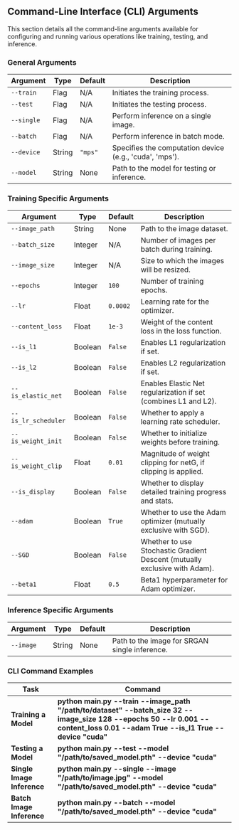 ## Command-Line Interface (CLI) Arguments

This section details all the command-line arguments available for configuring and running various operations like training, testing, and inference.

### General Arguments
| Argument         | Type   | Default | Description                                             |
|------------------|--------|---------|---------------------------------------------------------|
| `--train`        | Flag   | N/A     | Initiates the training process.                         |
| `--test`         | Flag   | N/A     | Initiates the testing process.                          |
| `--single`       | Flag   | N/A     | Perform inference on a single image.                    |
| `--batch`        | Flag   | N/A     | Perform inference in batch mode.                        |
| `--device`       | String | `"mps"` | Specifies the computation device (e.g., 'cuda', 'mps'). |
| `--model`        | String | None    | Path to the model for testing or inference.             |

### Training Specific Arguments
| Argument              | Type    | Default  | Description                                                        |
|-----------------------|---------|----------|--------------------------------------------------------------------|
| `--image_path`        | String  | None     | Path to the image dataset.                                         |
| `--batch_size`        | Integer | N/A      | Number of images per batch during training.                        |
| `--image_size`        | Integer | N/A      | Size to which the images will be resized.                          |
| `--epochs`            | Integer | `100`    | Number of training epochs.                                         |
| `--lr`                | Float   | `0.0002` | Learning rate for the optimizer.                                   |
| `--content_loss`      | Float   | `1e-3`   | Weight of the content loss in the loss function.                   |
| `--is_l1`             | Boolean | `False`  | Enables L1 regularization if set.                                  |
| `--is_l2`             | Boolean | `False`  | Enables L2 regularization if set.                                  |
| `--is_elastic_net`    | Boolean | `False`  | Enables Elastic Net regularization if set (combines L1 and L2).    |
| `--is_lr_scheduler`   | Boolean | `False`  | Whether to apply a learning rate scheduler.                        |
| `--is_weight_init`    | Boolean | `False`  | Whether to initialize weights before training.                     |
| `--is_weight_clip`    | Float   | `0.01`   | Magnitude of weight clipping for netG, if clipping is applied.     |
| `--is_display`        | Boolean | `False`  | Whether to display detailed training progress and stats.           |
| `--adam`              | Boolean | `True`   | Whether to use the Adam optimizer (mutually exclusive with SGD).   |
| `--SGD`               | Boolean | `False`  | Whether to use Stochastic Gradient Descent (mutually exclusive with Adam). |
| `--beta1`             | Float   | `0.5`    | Beta1 hyperparameter for Adam optimizer.                           |

### Inference Specific Arguments
| Argument        | Type   | Default | Description                                  |
|-----------------|--------|---------|----------------------------------------------|
| `--image`       | String | None    | Path to the image for SRGAN single inference.|


### CLI Command Examples

| Task                     | Command                                                                                                              |
|--------------------------|----------------------------------------------------------------------------------------------------------------------|
| **Training a Model**     | **python main.py --train --image_path "/path/to/dataset" --batch_size 32 --image_size 128 --epochs 50 --lr 0.001 --content_loss 0.01 --adam True --is_l1 True --device "cuda"** |
| **Testing a Model**      | **python main.py --test --model "/path/to/saved_model.pth" --device "cuda"**                                           |
| **Single Image Inference** | **python main.py --single --image "/path/to/image.jpg" --model "/path/to/saved_model.pth" --device "cuda"**            |
| **Batch Image Inference** | **python main.py --batch --model "/path/to/saved_model.pth" --device "cuda"**                                     |
